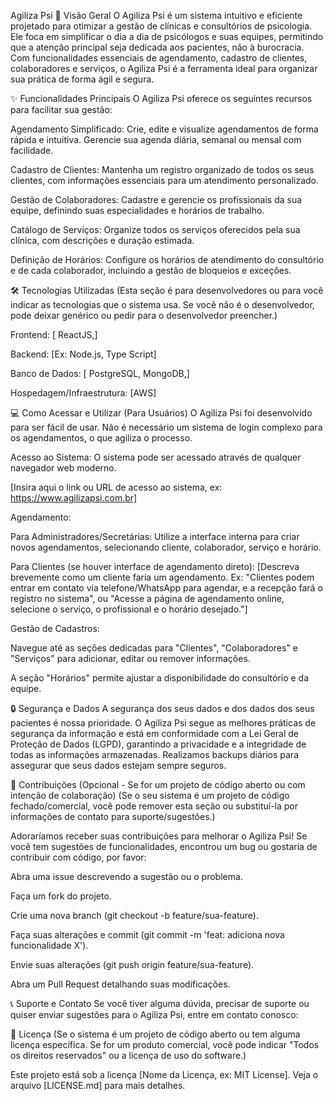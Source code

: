 Agiliza Psi
🚀 Visão Geral
O Agiliza Psi é um sistema intuitivo e eficiente projetado para otimizar a gestão de clínicas e consultórios de psicologia. Ele foca em simplificar o dia a dia de psicólogos e suas equipes, permitindo que a atenção principal seja dedicada aos pacientes, não à burocracia. Com funcionalidades essenciais de agendamento, cadastro de clientes, colaboradores e serviços, o Agiliza Psi é a ferramenta ideal para organizar sua prática de forma ágil e segura.

✨ Funcionalidades Principais
O Agiliza Psi oferece os seguintes recursos para facilitar sua gestão:

Agendamento Simplificado: Crie, edite e visualize agendamentos de forma rápida e intuitiva. Gerencie sua agenda diária, semanal ou mensal com facilidade.

Cadastro de Clientes: Mantenha um registro organizado de todos os seus clientes, com informações essenciais para um atendimento personalizado.

Gestão de Colaboradores: Cadastre e gerencie os profissionais da sua equipe, definindo suas especialidades e horários de trabalho.

Catálogo de Serviços: Organize todos os serviços oferecidos pela sua clínica, com descrições e duração estimada.

Definição de Horários: Configure os horários de atendimento do consultório e de cada colaborador, incluindo a gestão de bloqueios e exceções.

🛠️ Tecnologias Utilizadas
(Esta seção é para desenvolvedores ou para você indicar as tecnologias que o sistema usa. Se você não é o desenvolvedor, pode deixar genérico ou pedir para o desenvolvedor preencher.)

Frontend: [ ReactJS,]

Backend: [Ex: Node.js, Type Script]

Banco de Dados: [ PostgreSQL, MongoDB,]

Hospedagem/Infraestrutura: [AWS]

💻 Como Acessar e Utilizar (Para Usuários)
O Agiliza Psi foi desenvolvido para ser fácil de usar. Não é necessário um sistema de login complexo para os agendamentos, o que agiliza o processo.

Acesso ao Sistema: O sistema pode ser acessado através de qualquer navegador web moderno.

[Insira aqui o link ou URL de acesso ao sistema, ex: https://www.agilizapsi.com.br]

Agendamento:

Para Administradores/Secretárias: Utilize a interface interna para criar novos agendamentos, selecionando cliente, colaborador, serviço e horário.

Para Clientes (se houver interface de agendamento direto): [Descreva brevemente como um cliente faria um agendamento. Ex: "Clientes podem entrar em contato via telefone/WhatsApp para agendar, e a recepção fará o registro no sistema", ou "Acesse a página de agendamento online, selecione o serviço, o profissional e o horário desejado."]

Gestão de Cadastros:

Navegue até as seções dedicadas para "Clientes", "Colaboradores" e "Serviços" para adicionar, editar ou remover informações.

A seção "Horários" permite ajustar a disponibilidade do consultório e da equipe.

🔒 Segurança e Dados
A segurança dos seus dados e dos dados dos seus pacientes é nossa prioridade. O Agiliza Psi segue as melhores práticas de segurança da informação e está em conformidade com a Lei Geral de Proteção de Dados (LGPD), garantindo a privacidade e a integridade de todas as informações armazenadas. Realizamos backups diários para assegurar que seus dados estejam sempre seguros.

🤝 Contribuições (Opcional - Se for um projeto de código aberto ou com intenção de colaboração)
(Se o seu sistema é um projeto de código fechado/comercial, você pode remover esta seção ou substituí-la por informações de contato para suporte/sugestões.)

Adoraríamos receber suas contribuições para melhorar o Agiliza Psi! Se você tem sugestões de funcionalidades, encontrou um bug ou gostaria de contribuir com código, por favor:

Abra uma issue descrevendo a sugestão ou o problema.

Faça um fork do projeto.

Crie uma nova branch (git checkout -b feature/sua-feature).

Faça suas alterações e commit (git commit -m 'feat: adiciona nova funcionalidade X').

Envie suas alterações (git push origin feature/sua-feature).

Abra um Pull Request detalhando suas modificações.

📞 Suporte e Contato
Se você tiver alguma dúvida, precisar de suporte ou quiser enviar sugestões para o Agiliza Psi, entre em contato conosco:


📄 Licença
(Se o sistema é um projeto de código aberto ou tem alguma licença específica. Se for um produto comercial, você pode indicar "Todos os direitos reservados" ou a licença de uso do software.)

Este projeto está sob a licença [Nome da Licença, ex: MIT License]. Veja o arquivo [LICENSE.md] para mais detalhes.


